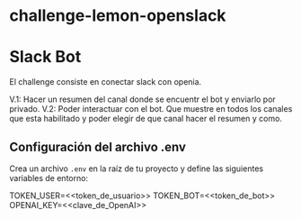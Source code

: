 # challenge-lemon-openslack
# Slack Bot
El challenge consiste en conectar slack con openia. 

V.1: Hacer un resumen del canal donde se encuentr el bot y enviarlo por privado.
V.2: Poder interactuar con el bot. Que muestre en todos los canales que esta habilitado y poder elegir de que canal hacer el resumen y como.
## Configuración del archivo .env

Crea un archivo `.env` en la raíz de tu proyecto y define las siguientes variables de entorno:

TOKEN_USER=<<token_de_usuario>>
TOKEN_BOT=<<token_de_bot>>
OPENAI_KEY=<<clave_de_OpenAI>>

